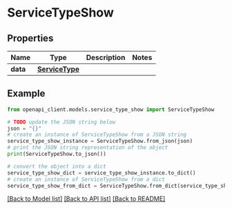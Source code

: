 # ServiceTypeShow


## Properties

Name | Type | Description | Notes
------------ | ------------- | ------------- | -------------
**data** | [**ServiceType**](ServiceType.md) |  | 

## Example

```python
from openapi_client.models.service_type_show import ServiceTypeShow

# TODO update the JSON string below
json = "{}"
# create an instance of ServiceTypeShow from a JSON string
service_type_show_instance = ServiceTypeShow.from_json(json)
# print the JSON string representation of the object
print(ServiceTypeShow.to_json())

# convert the object into a dict
service_type_show_dict = service_type_show_instance.to_dict()
# create an instance of ServiceTypeShow from a dict
service_type_show_from_dict = ServiceTypeShow.from_dict(service_type_show_dict)
```
[[Back to Model list]](../README.md#documentation-for-models) [[Back to API list]](../README.md#documentation-for-api-endpoints) [[Back to README]](../README.md)


